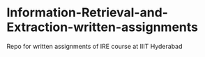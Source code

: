 # Information-Retrieval-and-Extraction-written-assignments
Repo for written assignments of IRE course at IIIT Hyderabad
